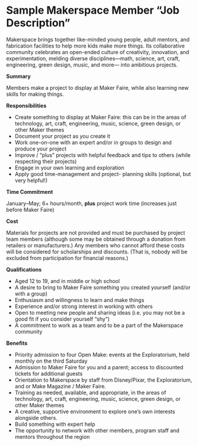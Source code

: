 # Sample Makerspace Member “Job Description”

Makerspace brings together like-minded young people, adult mentors, and fabrication facilities to help more kids make more things. Its collaborative community celebrates an open-ended culture of creativity, innovation, and experimentation, melding diverse disciplines—math, science, art, craft, engineering, green design, music, and more— into ambitious projects.

**Summary**

Members make a project to display at Maker Faire, while also learning new skills for making things.

**Responsibilities**

* Create something to display at Maker Faire: this can be in the areas of technology, art, craft, engineering, music, science, green design, or other Maker themes
* Document your project as you create it
* Work one-on-one with an expert and/or in groups to design and produce your project
* Improve / “plus” projects with helpful feedback and tips to others (while respecting their projects)
* Engage in your own learning and exploration
* Apply good time-management and project- planning skills (optional, but very helpful!)

**Time Commitment**

January–May; 6+ hours/month, **plus** project work time (increases just before Maker Faire)

**Cost**

Materials for projects are not provided and must be purchased by project team members (although some may be obtained through a donation from retailers or manufacturers.) Any members who cannot afford these costs will be considered for scholarships and discounts. (That is, nobody will be excluded from participation for financial reasons.)

**Qualifications**

* Aged 12 to 19, and in middle or high school
* A desire to bring to Maker Faire something you created yourself (and/or with a group)
* Enthusiasm and willingness to learn and make things
* Experience and/or strong interest in working with others
* Open to meeting new people and sharing ideas (i.e. you may not be a good fit if you consider yourself “shy”)
* A commitment to work as a team and to be a part of the Makerspace community

**Benefits**

* Priority admission to four Open Make: events at the Exploratorium, held monthly on the third Saturday
* Admission to Maker Faire for you and a parent; access to discounted tickets for additional guests
* Orientation to Makerspace by staff from Disney/Pixar, the Exploratorium, and or Make Magazine / Maker Faire.
* Training as needed, available, and appropriate, in the areas of technology, art, craft, engineering, music, science, green design, or other Maker themes
* A creative, supportive environment to explore one’s own interests alongside others.
* Build something with expert help
* The opportunity to network with other members, program staff and mentors throughout the region
